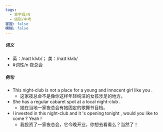 ```yaml
---
tags:
  - 首字母/N
  - 级别/中考
掌握: false
模糊: false
---
```

##### 词义
- 英：/naɪt klʌb/； 美：/naɪt klʌb/
- #词性/n  夜总会
##### 例句
- This night-club is not a place for a young and innocent girl like you .
	- 这家夜总会不是像你这样年轻纯洁的女孩涉足的地方。
- She has a regular cabaret spot at a local night-club .
	- 她在当地一家夜总会有她固定的歌舞节目档。
- I invested in this night-club and it 's opening tonight , would you like to come ? Yeah !
	- 我投资了一家夜总会，它今晚开业，你想去看看么？当然了！
